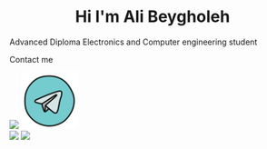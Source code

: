 <h1 align='center'>Hi I'm Ali Beygholeh</h2>
<p>Advanced Diploma Electronics and Computer engineering student</p>
<p>Contact me</p>
<div>
  <a href='https://www.instagram.com/i.aliwb'><img src ='https://user-images.githubusercontent.com/74038190/235294013-a33e5c43-a01c-43f6-b44d-a406d8b4ab75.gif' width = '100px'></a>
  <a href='https://t.me/ialiwb'><img src='icons8-telegram-96.png' width = '100px'></a>
</div>


<img src='https://github-readme-stats.vercel.app/api/top-langs/?username=alib2004&theme=vue-dark&show_icons=true&hide_border=true&layout=compact'>
<img src='https://github-readme-stats.vercel.app/api?username=alib2004&theme=highcontrast&show_icons=true&hide_border=true&count_private=true'>
